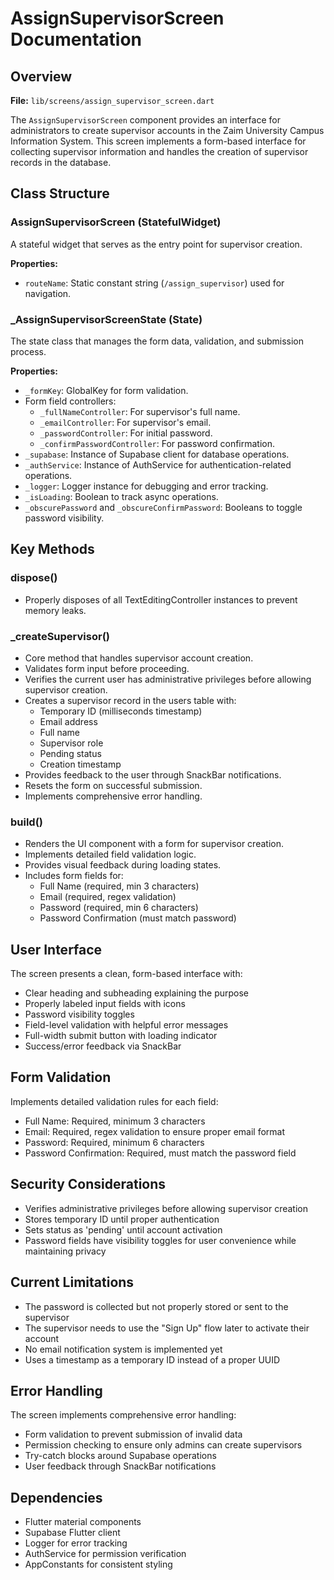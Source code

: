# AssignSupervisorScreen Documentation

## Overview

**File:** `lib/screens/assign_supervisor_screen.dart`

The `AssignSupervisorScreen` component provides an interface for administrators to create supervisor accounts in the Zaim University Campus Information System. This screen implements a form-based interface for collecting supervisor information and handles the creation of supervisor records in the database.

## Class Structure

### AssignSupervisorScreen (StatefulWidget)

A stateful widget that serves as the entry point for supervisor creation.

**Properties:**
- `routeName`: Static constant string (`/assign_supervisor`) used for navigation.

### _AssignSupervisorScreenState (State)

The state class that manages the form data, validation, and submission process.

**Properties:**
- `_formKey`: GlobalKey for form validation.
- Form field controllers:
  - `_fullNameController`: For supervisor's full name.
  - `_emailController`: For supervisor's email.
  - `_passwordController`: For initial password.
  - `_confirmPasswordController`: For password confirmation.
- `_supabase`: Instance of Supabase client for database operations.
- `_authService`: Instance of AuthService for authentication-related operations.
- `_logger`: Logger instance for debugging and error tracking.
- `_isLoading`: Boolean to track async operations.
- `_obscurePassword` and `_obscureConfirmPassword`: Booleans to toggle password visibility.

## Key Methods

### dispose()
- Properly disposes of all TextEditingController instances to prevent memory leaks.

### _createSupervisor()
- Core method that handles supervisor account creation.
- Validates form input before proceeding.
- Verifies the current user has administrative privileges before allowing supervisor creation.
- Creates a supervisor record in the users table with:
  - Temporary ID (milliseconds timestamp)
  - Email address
  - Full name
  - Supervisor role
  - Pending status
  - Creation timestamp
- Provides feedback to the user through SnackBar notifications.
- Resets the form on successful submission.
- Implements comprehensive error handling.

### build()
- Renders the UI component with a form for supervisor creation.
- Implements detailed field validation logic.
- Provides visual feedback during loading states.
- Includes form fields for:
  - Full Name (required, min 3 characters)
  - Email (required, regex validation)
  - Password (required, min 6 characters)
  - Password Confirmation (must match password)

## User Interface

The screen presents a clean, form-based interface with:
- Clear heading and subheading explaining the purpose
- Properly labeled input fields with icons
- Password visibility toggles
- Field-level validation with helpful error messages
- Full-width submit button with loading indicator
- Success/error feedback via SnackBar

## Form Validation

Implements detailed validation rules for each field:
- Full Name: Required, minimum 3 characters
- Email: Required, regex validation to ensure proper email format
- Password: Required, minimum 6 characters
- Password Confirmation: Required, must match the password field

## Security Considerations

- Verifies administrative privileges before allowing supervisor creation
- Stores temporary ID until proper authentication
- Sets status as 'pending' until account activation
- Password fields have visibility toggles for user convenience while maintaining privacy

## Current Limitations

- The password is collected but not properly stored or sent to the supervisor
- The supervisor needs to use the "Sign Up" flow later to activate their account
- No email notification system is implemented yet
- Uses a timestamp as a temporary ID instead of a proper UUID

## Error Handling

The screen implements comprehensive error handling:
- Form validation to prevent submission of invalid data
- Permission checking to ensure only admins can create supervisors
- Try-catch blocks around Supabase operations
- User feedback through SnackBar notifications

## Dependencies

- Flutter material components
- Supabase Flutter client
- Logger for error tracking
- AuthService for permission verification
- AppConstants for consistent styling
